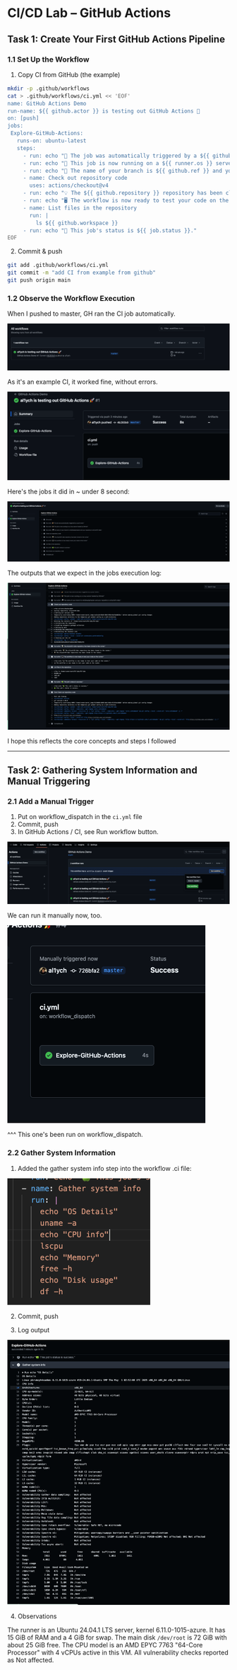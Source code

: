 # CI/CD Lab – GitHub Actions

## Task 1: Create Your First GitHub Actions Pipeline

### 1.1 Set Up the Workflow

1. Copy CI from GitHub (the example)

```bash
mkdir -p .github/workflows
cat > .github/workflows/ci.yml << 'EOF'
name: GitHub Actions Demo
run-name: ${{ github.actor }} is testing out GitHub Actions 🚀
on: [push]
jobs:
 Explore-GitHub-Actions:
   runs-on: ubuntu-latest
   steps:
     - run: echo "🎉 The job was automatically triggered by a ${{ github.event_name }} event."
     - run: echo "🐧 This job is now running on a ${{ runner.os }} server hosted by GitHub!"
     - run: echo "🔎 The name of your branch is ${{ github.ref }} and your repository is ${{ github.repository }}."
     - name: Check out repository code
       uses: actions/checkout@v4
     - run: echo "💡 The ${{ github.repository }} repository has been cloned to the runner."
     - run: echo "🖥️ The workflow is now ready to test your code on the runner."
     - name: List files in the repository
       run: |
         ls ${{ github.workspace }}
     - run: echo "🍏 This job's status is ${{ job.status }}."
EOF
```

2. Commit & push

```bash
git add .github/workflows/ci.yml
git commit -m "add CI from example from github"
git push origin main
```

### 1.2 Observe the Workflow Execution

When I pushed to master, GH ran the CI job automatically.

![alt text](image.png)

As it's an example CI, it worked fine, without errors.

![alt text](image2.png)

Here's the jobs it did in ~ under 8 second:

![alt text](image3.png)

The outputs that we expect in the jobs execution log:

![alt text](image4.png)

I hope this reflects the core concepts and steps I followed

---

## Task 2: Gathering System Information and Manual Triggering

### 2.1 Add a Manual Trigger

1. Put on workflow_dispatch in the `ci.yml` file
2. Commit, push
3. In GitHub Actions / CI, see Run workflow button.

![alt text](image5.png)

We can run it manually now, too.

![alt text](image6.png)

^^^
This one's been run on workflow_dispatch.

### 2.2 Gather System Information

1. Added the gather system info step into the workflow .ci file:

![alt text](image7.png)

2. Commit, push

3. Log output

![alt text](image8.png)

4. Observations

The runner is an Ubuntu 24.04.1 LTS server, kernel 6.11.0-1015-azure. It has 15 GiB of RAM and a 4 GiB for swap. The main disk `/dev/root` is 72 GiB with about 25 GiB free. The CPU model is an AMD EPYC 7763 "64-Core Processor" with 4 vCPUs active in this VM. All vulnerability checks reported as Not affected.

